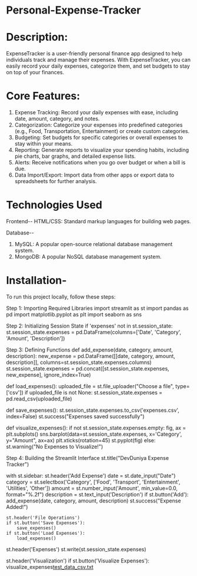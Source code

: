 # Personal-Expense-Tracker
# Description:

ExpenseTracker is a user-friendly personal finance app designed to help individuals track and manage their expenses. With ExpenseTracker, you can easily record your daily expenses, categorize them, and set budgets to stay on top of your finances.

# Core Features:

1. Expense Tracking: Record your daily expenses with ease, including date, amount, category, and notes.
2. Categorization: Categorize your expenses into predefined categories (e.g., Food, Transportation, Entertainment) or create custom categories.
3. Budgeting: Set budgets for specific categories or overall expenses to stay within your means.
4. Reporting: Generate reports to visualize your spending habits, including pie charts, bar graphs, and detailed expense lists.
5. Alerts: Receive notifications when you go over budget or when a bill is due.
6. Data Import/Export: Import data from other apps or export data to spreadsheets for further analysis.
 # Technologies Used
Frontend-- HTML/CSS: Standard markup languages for building web pages.

Database--
1. MySQL: A popular open-source relational database management system.
2. MongoDB: A popular NoSQL database management system.

# Installation-
To run this project locally, follow these steps:

Step 1: Importing Required Libraries
import streamlit as st
import pandas as pd
import matplotlib.pyplot as plt
import seaborn as sns

Step 2: Initializing Session State
if 'expenses' not in st.session_state:
    st.session_state.expenses = pd.DataFrame(columns=['Date', 'Category', 'Amount', 'Description'])

Step 3: Defining Functions
def add_expense(date, category, amount, description):
    new_expense = pd.DataFrame([[date, category, amount, description]], columns=st.session_state.expenses.columns)
    st.session_state.expenses = pd.concat([st.session_state.expenses, new_expense], ignore_index=True)

def load_expenses():
    uploaded_file = st.file_uploader("Choose a file", type=['csv'])
    if uploaded_file is not None:
        st.session_state.expenses = pd.read_csv(uploaded_file)

def save_expenses():
    st.session_state.expenses.to_csv('expenses.csv', index=False)
    st.success("Expenses saved successfully")

def visualize_expenses():
    if not st.session_state.expenses.empty:
        fig, ax = plt.subplots()
        sns.barplot(data=st.session_state.expenses, x='Category', y="Amount", ax=ax)
        plt.xticks(rotation=45)
        st.pyplot(fig)
    else:
        st.warning("No Expenses to Visualize!")

  Step 4: Building the Streamlit Interface
  st.title("DevDuniya Expense Tracker")

with st.sidebar:
    st.header('Add Expense')
    date = st.date_input("Date")
    category = st.selectbox('Category', ['Food', 'Transport', 'Entertainment', 'Utilities', 'Other'])
    amount = st.number_input('Amount', min_value=0.0, format="%.2f")
    description = st.text_input('Description')
    if st.button('Add'):
        add_expense(date, category, amount, description)
        st.success("Expense Added!")
        
    st.header('File Operations')
    if st.button('Save Expenses'):
        save_expenses()
    if st.button('Load Expenses'):
        load_expenses()

st.header('Expenses')
st.write(st.session_state.expenses)

st.header('Visualization')
if st.button('Visualize Expenses'):
    visualize_expenses[test_data_csv.txt](https://github.com/user-attachments/files/18040389/test_data_csv.txt)
